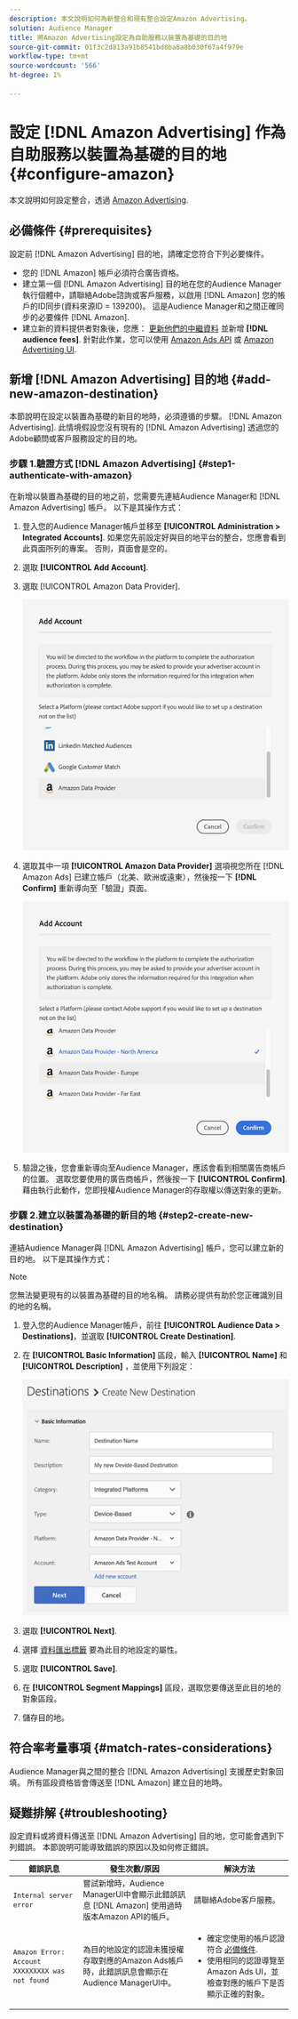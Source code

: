 ```yaml
---
description: 本文說明如何為新整合和現有整合設定Amazon Advertising。
solution: Audience Manager
title: 將Amazon Advertising設定為自助服務以裝置為基礎的目的地
source-git-commit: 01f3c2d813a91b8541bd8ba8a8b030f67a4f979e
workflow-type: tm+mt
source-wordcount: '566'
ht-degree: 1%

---
```



# 設定 [!DNL Amazon Advertising] 作為自助服務以裝置為基礎的目的地 {#configure-amazon}

本文說明如何設定整合，透過 [Amazon Advertising](https://advertising.amazon.com/API/docs/en-us).

## 必備條件 {#prerequisites}

設定前 [!DNL Amazon Advertising] 目的地，請確定您符合下列必要條件。

* 您的 [!DNL Amazon] 帳戶必須符合廣告資格。
* 建立第一個 [!DNL Amazon Advertising] 目的地在您的Audience Manager執行個體中，請聯絡Adobe諮詢或客戶服務，以啟用 [!DNL Amazon] 您的帳戶的ID同步(資料來源ID = 139200)。 這是Audience Manager和之間正確同步的必要條件 [!DNL Amazon].
* 建立新的資料提供者對象後，您應： [更新他們的中繼資料](https://advertising.amazon.com/API/docs/en-us/data-provider/openapi#tag/Metadata/paths/~1v2~1dp~1audiencemetadata~1%7BaudienceId%7D/put) 並新增 **[!DNL audience fees]**. 針對此作業，您可以使用 [Amazon Ads API](https://advertising.amazon.com/API/docs/en-us/guides/onboarding/apply-for-access) 或 [Amazon Advertising UI](https://advertising.amazon.com/).

## 新增 [!DNL Amazon Advertising] 目的地 {#add-new-amazon-destination}

本節說明在設定以裝置為基礎的新目的地時，必須遵循的步驟。 [!DNL Amazon Advertising]. 此情境假設您沒有現有的 [!DNL Amazon Advertising] 透過您的Adobe顧問或客戶服務設定的目的地。

### 步驟 1.驗證方式 [!DNL Amazon Advertising] {#step1-authenticate-with-amazon}

在新增以裝置為基礎的目的地之前，您需要先連結Audience Manager和 [!DNL Amazon Advertising] 帳戶。 以下是其操作方式：

1. 登入您的Audience Manager帳戶並移至 **[!UICONTROL Administration > Integrated Accounts]**. 如果您先前設定好與目的地平台的整合，您應會看到此頁面所列的專案。 否則，頁面會是空的。
1. 選取 **[!UICONTROL Add Account]**.
1. 選取 [!UICONTROL Amazon Data Provider].

   ![整合平台](assets/dbd-amazon-without-options.png)

1. 選取其中一項 **[!UICONTROL Amazon Data Provider]** 選項視您所在 [!DNL Amazon Ads] 已建立帳戶（北美、歐洲或遠東），然後按一下 **[!DNL Confirm]** 重新導向至「驗證」頁面。

   ![整合平台](assets/dbd-amazon-with-options.png)

1. 驗證之後，您會重新導向至Audience Manager，應該會看到相關廣告商帳戶的位置。 選取您要使用的廣告商帳戶，然後按一下 **[!UICONTROL Confirm]**. 藉由執行此動作，您即授權Audience Manager的存取權以傳送對象的更新。

### 步驟 2.建立以裝置為基礎的新目的地 {#step2-create-new-destination}

連結Audience Manager與 [!DNL Amazon Advertising] 帳戶，您可以建立新的目的地。 以下是其操作方式：

>[!NOTE]
>
>您無法變更現有的以裝置為基礎的目的地名稱。 請務必提供有助於您正確識別目的地的名稱。

1. 登入您的Audience Manager帳戶，前往 **[!UICONTROL Audience Data > Destinations]**，並選取 **[!UICONTROL Create Destination]**.
1. 在 **[!UICONTROL Basic Information]** 區段，輸入 **[!UICONTROL Name]** 和 **[!UICONTROL Description]** ，並使用下列設定：

   ![設定](assets/dbd-new-account-amazon.png)

1. 選取 **[!UICONTROL Next]**.
1. 選擇 [資料匯出標籤](/help/using/features/data-export-controls.md#controls-labels) 要為此目的地設定的屬性。
1. 選取 **[!UICONTROL Save]**.
1. 在 **[!UICONTROL Segment Mappings]** 區段，選取您要傳送至此目的地的對象區段。
1. 儲存目的地。

## 符合率考量事項 {#match-rates-considerations}

Audience Manager與之間的整合 [!DNL Amazon Advertising] 支援歷史對象回填。 所有區段資格皆會傳送至 [!DNL Amazon] 建立目的地時。

## 疑難排解 {#troubleshooting}

設定資料或將資料傳送至 [!DNL Amazon Advertising] 目的地，您可能會遇到下列錯誤。 本節說明可能導致錯誤的原因以及如何修正錯誤。

| 錯誤訊息 | 發生次數/原因 | 解決方法 |
|---|---|---|
| `Internal server error` | 嘗試新增時，Audience ManagerUI中會顯示此錯誤訊息 [!DNL Amazon] 使用過時版本Amazon API的帳戶。 | 請聯絡Adobe客戶服務。 |
| `Amazon Error: Account XXXXXXXXX was not found` | 為目的地設定的認證未獲授權存取對應的Amazon Ads帳戶時，此錯誤訊息會顯示在Audience ManagerUI中。 | <ul><li>確定您使用的帳戶認證符合 [必備條件](#prerequisites).</li><li>使用相同的認證導覽至Amazon Ads UI，並檢查對應的帳戶下是否顯示正確的對象。 </li></ul> |
